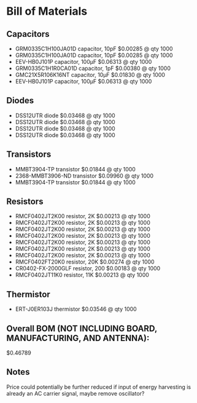 # Bill of Materials

## Capacitors
- GRM0335C1H100JA01D capacitor, 10pF $0.00285 @ qty 1000
- GRM0335C1H100JA01D capacitor, 10pF $0.00285 @ qty 1000
- EEV-HB0J101P capacitor, 100µF $0.06313 @ qty 1000
- GRM0335C1H1R0CA01D capacitor, 1pF $0.00380 @ qty 1000
- GMC21X5R106K16NT capacitor, 10µF $0.01830 @ qty 1000
- EEV-HB0J101P capacitor, 100µF $0.06313 @ qty 1000

## Diodes
- DSS12UTR diode $0.03468 @ qty 1000
- DSS12UTR diode $0.03468 @ qty 1000
- DSS12UTR diode $0.03468 @ qty 1000
- DSS12UTR diode $0.03468 @ qty 1000

## Transistors
- MMBT3904-TP transistor $0.01844 @ qty 1000
- 2368-MMBT3906-ND transistor $0.09960 @ qty 1000
- MMBT3904-TP transistor $0.01844 @ qty 1000

## Resistors
- RMCF0402JT2K00 resistor, 2K $0.00213 @ qty 1000
- RMCF0402JT2K00 resistor, 2K $0.00213 @ qty 1000
- RMCF0402JT2K00 resistor, 2K $0.00213 @ qty 1000
- RMCF0402JT2K00 resistor, 2K $0.00213 @ qty 1000
- RMCF0402JT2K00 resistor, 2K $0.00213 @ qty 1000
- RMCF0402JT2K00 resistor, 2K $0.00213 @ qty 1000
- RMCF0402JT2K00 resistor, 2K $0.00213 @ qty 1000
- RMCF0402FT20K0 resistor, 20K $0.00274 @ qty 1000
- CR0402-FX-2000GLF resistor, 200 $0.00183 @ qty 1000
- RMCF0402JT11K0 resistor, 11K $0.00213 @ qty 1000

## Thermistor
- ERT-J0ER103J thermistor $0.03546 @ qty 1000

## Overall BOM (NOT INCLUDING BOARD, MANUFACTURING, AND ANTENNA):
$0.46789

## Notes
Price could potentially be further reduced if input of energy harvesting is already an AC carrier signal, maybe remove oscillator?